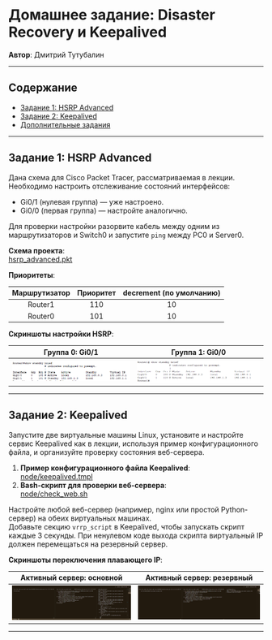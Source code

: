 # Домашнее задание: Disaster Recovery и Keepalived

**Автор**: Дмитрий Тутубалин

---

## Содержание

- [Задание 1: HSRP Advanced](#задание-1-hsrp-advanced)
- [Задание 2: Keepalived](#задание-2-keepalived)
- [Дополнительные задания](#дополнительные-задания)

---

## Задание 1: HSRP Advanced

Дана схема для Cisco Packet Tracer, рассматриваемая в лекции. Необходимо настроить отслеживание состояний интерфейсов:

- Gi0/1 (нулевая группа) — уже настроено.
- Gi0/0 (первая группа) — настройте аналогично.

Для проверки настройки разорвите кабель между одним из маршрутизаторов и Switch0 и запустите `ping` между PC0 и Server0.

**Схема проекта**:  
[hsrp_advanced.pkt](./hsrp_advanced.pkt)

**Приоритеты**:

| Маршрутизатор | Приоритет | decrement (по умолчанию) |
|:-------------:|:---------:|:------------------------:|
| Router1       | 110       | 10                       |
| Router0       | 101       | 10                       |

**Скриншоты настройки HSRP**:

| Группа 0: Gi0/1 | Группа 1: Gi0/0 |
|:---------------:|:---------------:|
| ![HSRP Group 0](./screenshots/R1.png) | ![HSRP Group 1](./screenshots/R2.png) |

---

## Задание 2: Keepalived

Запустите две виртуальные машины Linux, установите и настройте сервис Keepalived как в лекции, используя пример конфигурационного файла, и организуйте проверку состояния веб-сервера.

1. **Пример конфигурационного файла Keepalived**:  
   [node/keepalived.tmpl](./node/keepalived.tmpl)
2. **Bash-скрипт для проверки веб-сервера**:  
   [node/check_web.sh](./node/check_web.sh)

Настройте любой веб-сервер (например, nginx или простой Python-сервер) на обеих виртуальных машинах.  
Добавьте секцию `vrrp_script` в Keepalived, чтобы запускать скрипт каждые 3 секунды. При ненулевом коде выхода скрипта виртуальный IP должен перемещаться на резервный сервер.

**Скриншоты переключения плавающего IP**:

| Активный сервер: основной | Активный сервер: резервный |
|:-------------------------:|:--------------------------:|
| ![Failover Primary](./screenshots/R3_1.png) | ![Failover Backup](./screenshots/R3_2.png) |

---
